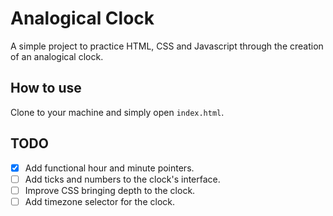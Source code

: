 # Analogical Clock
A simple project to practice HTML, CSS and Javascript through the creation of an analogical clock.

## How to use
Clone to your machine and simply open ``index.html``.

## TODO

- [X] Add functional hour and minute pointers. 
- [ ] Add ticks and numbers to the clock's interface.
- [ ] Improve CSS bringing depth to the clock.
- [ ] Add timezone selector for the clock.